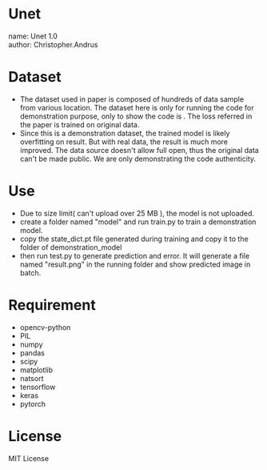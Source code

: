 # Unet
name: Unet 1.0<br >
author: Christopher.Andrus

# Dataset
* The dataset used in paper is composed of hundreds of data sample from various location. The dataset here is only for running the code for demonstration purpose, only to show the code is . The loss referred in the paper is trained on original data.<br >
* Since this is a demonstration dataset, the trained model is likely overfitting on result. But with real data, the result is much more improved. The data source doesn't allow full open, thus the original data can't be made public. We are only demonstrating the code authenticity.<br >

# Use
* Due to size limit( can't upload over 25 MB ), the model is not uploaded.<br >
* create a folder named "model" and run train.py to train a demonstration model.<br >
* copy the state_dict.pt file generated during training and copy it to the folder of demonstration_model<br >
* then run test.py to generate prediction and error. It will generate a file named "result.png" in the running folder and show predicted image in batch.<br >

# Requirement
* opencv-python<br >
* PIL<br >
* numpy<br >
* pandas<br >
* scipy<br >
* matplotlib<br >
* natsort<br >
* tensorflow<br >
* keras<br >
* pytorch<br >

# License
MIT License
